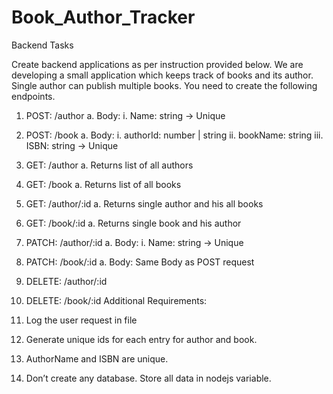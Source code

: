 # Book_Author_Tracker

Backend Tasks

Create  backend applications as per instruction provided below.
We are developing a small application which keeps track of books and its author. Single
author can publish multiple books. You need to create the following endpoints.
1. POST: /author
a. Body:
i. Name: string -> Unique

2. POST: /book
a. Body:
i. authorId: number | string
ii. bookName: string
iii. ISBN: string -> Unique

3. GET: /author
a. Returns list of all authors
4. GET: /book
a. Returns list of all books
5. GET: /author/:id
a. Returns single author and his all books
6. GET: /book/:id
a. Returns single book and his author
7. PATCH: /author/:id
a. Body:
i. Name: string -> Unique

8. PATCH: /book/:id
a. Body: Same Body as POST request
9. DELETE: /author/:id
10. DELETE: /book/:id
Additional Requirements:
1. Log the user request in file
2. Generate unique ids for each entry for author and book.
3. AuthorName and ISBN are unique.
4. Don’t create any database. Store all data in nodejs variable.
